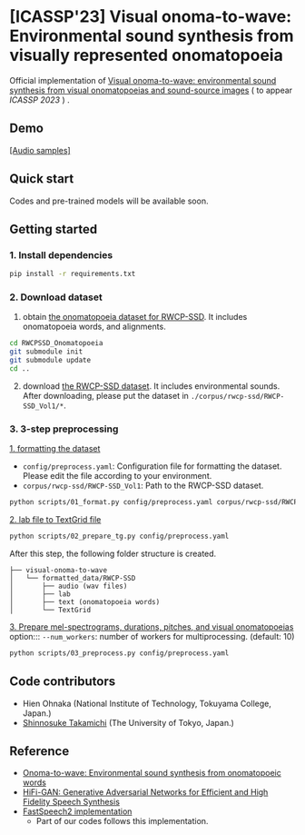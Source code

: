 # [ICASSP'23] Visual onoma-to-wave: Environmental sound synthesis from visually represented onomatopoeia
Official implementation of [Visual onoma-to-wave: environmental sound synthesis from visual onomatopoeias and sound-source images](https://arxiv.org/abs/2210.09173) ( to appear *ICASSP 2023* ) .

## Demo
[[Audio samples]](https://sarulab-speech.github.io/demo_visual-onoma-to-wave/)



## Quick start
Codes and pre-trained models will be available soon.

## Getting started
### 1. Install dependencies
```bash
pip install -r requirements.txt
```

### 2. Download dataset
1. obtain [the onomatopoeia dataset for RWCP-SSD](https://github.com/KeisukeImoto/RWCPSSD_Onomatopoeia). It includes onomatopoeia words, and alignments.
```bash
cd RWCPSSD_Onomatopoeia
git submodule init
git submodule update
cd ..
```  
2. download [the RWCP-SSD dataset](https://staff.aist.go.jp/m.goto/RWCP-SSD/eng/index.html). It includes environmental sounds. After downloading, please put the dataset in `./corpus/rwcp-ssd/RWCP-SSD_Vol1/*`.

### 3. 3-step preprocessing
<ins>1. formatting the dataset</ins>
- `config/preprocess.yaml`: Configuration file for formatting the dataset. Please edit the file according to your environment.
- `corpus/rwcp-ssd/RWCP-SSD_Vol1`: Path to the RWCP-SSD dataset.
```bash
python scripts/01_format.py config/preprocess.yaml corpus/rwcp-ssd/RWCP-SSD_Vol1
```  
<ins>2. lab file to TextGrid file</ins>
```bash
python scripts/02_prepare_tg.py config/preprocess.yaml
```
After this step, the following folder structure is created.
```
├── visual-onoma-to-wave
│   └── formatted_data/RWCP-SSD
│       ├── audio (wav files)
│       ├── lab
│       ├── text (onomatopoeia words)
│       └── TextGrid
```
<ins>3. Prepare mel-spectrograms, durations, pitches, and visual onomatopoeias</ins>  
option::: `--num_workers`: number of workers for multiprocessing. (default: 10)
```bash
python scripts/03_preprocess.py config/preprocess.yaml
```



## Code contributors
- Hien Ohnaka (National Institute of Technology, Tokuyama College, Japan.)
- [Shinnosuke Takamichi](https://sites.google.com/site/shinnosuketakamichi/home) (The University of Tokyo, Japan.)

## Reference
- [Onoma-to-wave: Environmental sound synthesis from onomatopoeic words](https://arxiv.org/abs/2102.05872)
- [HiFi-GAN: Generative Adversarial Networks for Efficient and High Fidelity Speech Synthesis](https://arxiv.org/abs/2010.05646)
- [FastSpeech2 implementation](https://github.com/Wataru-Nakata/FastSpeech2-JSUT)
  - Part of our codes follows this implementation.